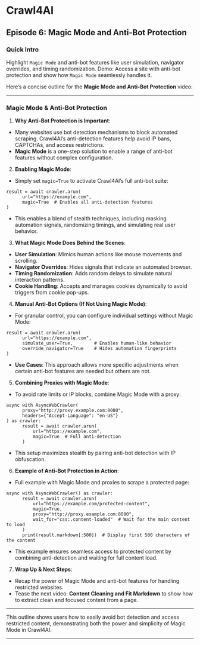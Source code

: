 # Crawl4AI

## Episode 6: Magic Mode and Anti-Bot Protection

### Quick Intro

Highlight `Magic Mode` and anti-bot features like user simulation, navigator overrides, and timing randomization. Demo: Access a site with anti-bot protection and show how `Magic Mode` seamlessly handles it.

Here’s a concise outline for the **Magic Mode and Anti-Bot Protection** video:

* * *

### **Magic Mode & Anti-Bot Protection**

1) **Why Anti-Bot Protection is Important**:

- Many websites use bot detection mechanisms to block automated scraping. Crawl4AI’s anti-detection features help avoid IP bans, CAPTCHAs, and access restrictions.
- **Magic Mode** is a one-step solution to enable a range of anti-bot features without complex configuration.

2) **Enabling Magic Mode**:

- Simply set `magic=True` to activate Crawl4AI’s full anti-bot suite:



```hljs python
result = await crawler.arun(
      url="https://example.com",
      magic=True  # Enables all anti-detection features
)

```

- This enables a blend of stealth techniques, including masking automation signals, randomizing timings, and simulating real user behavior.

3) **What Magic Mode Does Behind the Scenes**:

- **User Simulation**: Mimics human actions like mouse movements and scrolling.
- **Navigator Overrides**: Hides signals that indicate an automated browser.
- **Timing Randomization**: Adds random delays to simulate natural interaction patterns.
- **Cookie Handling**: Accepts and manages cookies dynamically to avoid triggers from cookie pop-ups.

4) **Manual Anti-Bot Options (If Not Using Magic Mode)**:

- For granular control, you can configure individual settings without Magic Mode:



```hljs python
result = await crawler.arun(
      url="https://example.com",
      simulate_user=True,        # Enables human-like behavior
      override_navigator=True    # Hides automation fingerprints
)

```

- **Use Cases**: This approach allows more specific adjustments when certain anti-bot features are needed but others are not.

5) **Combining Proxies with Magic Mode**:

- To avoid rate limits or IP blocks, combine Magic Mode with a proxy:



```hljs csharp
async with AsyncWebCrawler(
      proxy="http://proxy.example.com:8080",
      headers={"Accept-Language": "en-US"}
) as crawler:
      result = await crawler.arun(
          url="https://example.com",
          magic=True  # Full anti-detection
      )

```

- This setup maximizes stealth by pairing anti-bot detection with IP obfuscation.

6) **Example of Anti-Bot Protection in Action**:

- Full example with Magic Mode and proxies to scrape a protected page:



```hljs python
async with AsyncWebCrawler() as crawler:
      result = await crawler.arun(
          url="https://example.com/protected-content",
          magic=True,
          proxy="http://proxy.example.com:8080",
          wait_for="css:.content-loaded"  # Wait for the main content to load
      )
      print(result.markdown[:500])  # Display first 500 characters of the content

```

- This example ensures seamless access to protected content by combining anti-detection and waiting for full content load.

7) **Wrap Up & Next Steps**:

- Recap the power of Magic Mode and anti-bot features for handling restricted websites.
- Tease the next video: **Content Cleaning and Fit Markdown** to show how to extract clean and focused content from a page.

* * *

This outline shows users how to easily avoid bot detection and access restricted content, demonstrating both the power and simplicity of Magic Mode in Crawl4AI.

* * *